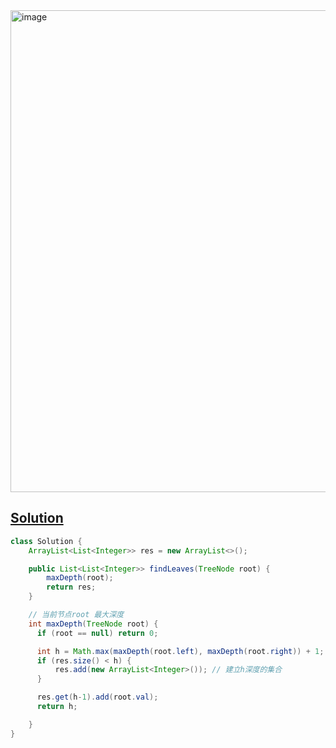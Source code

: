 <img width="771" alt="image" src="https://github.com/kkkkevx/DSA2/assets/108632304/81cf38d9-202e-4655-90ef-6ea36b20f6aa">

## [Solution](https://leetcode.cn/problems/find-leaves-of-binary-tree/description/)

```java
class Solution {
    ArrayList<List<Integer>> res = new ArrayList<>();

    public List<List<Integer>> findLeaves(TreeNode root) {
        maxDepth(root);
        return res;
    }

    // 当前节点root 最大深度
    int maxDepth(TreeNode root) {
      if (root == null) return 0;

      int h = Math.max(maxDepth(root.left), maxDepth(root.right)) + 1; //最大深度
      if (res.size() < h) {
          res.add(new ArrayList<Integer>()); // 建立h深度的集合
      }

      res.get(h-1).add(root.val);
      return h;

    }
}
```
